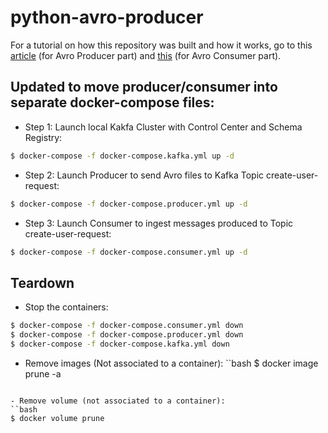 # python-avro-producer

For a tutorial on how this repository was built and how it works, go to this [article](https://medium.com/@billydharmawan/avro-producer-with-python-and-confluent-kafka-library-4a1a2ed91a24?source=friends_link&sk=b845dae5da1761d3a8c8f53d610eac33) (for Avro Producer part) and [this](https://medium.com/@billydharmawan/consume-messages-from-kafka-topic-using-python-and-avro-consumer-eda5aad64230?source=friends_link&sk=9d64b23845664a41710856270d81f36a) (for Avro Consumer part).

## Updated to move producer/consumer into separate docker-compose files:

- Step 1: Launch local Kakfa Cluster with Control Center and Schema Registry:

```bash
$ docker-compose -f docker-compose.kafka.yml up -d
```

- Step 2: Launch Producer to send Avro files to Kafka Topic create-user-request:

```bash
$ docker-compose -f docker-compose.producer.yml up -d
```

- Step 3: Launch Consumer to ingest messages produced to Topic create-user-request:

```bash
$ docker-compose -f docker-compose.consumer.yml up -d
```

## Teardown

- Stop the containers:

```bash
$ docker-compose -f docker-compose.consumer.yml down
$ docker-compose -f docker-compose.producer.yml down
$ docker-compose -f docker-compose.kafka.yml down
```

- Remove images (Not associated to a container):
``bash
$ docker image prune -a
```

- Remove volume (not associated to a container):
``bash
$ docker volume prune
```

